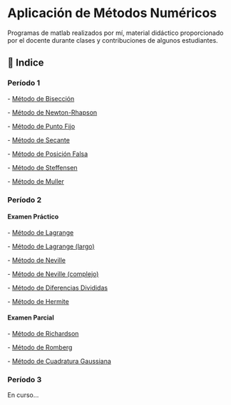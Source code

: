 <h1>Aplicación de Métodos Numéricos</h1>
<p>Programas de matlab realizados por mí, material didáctico proporcionado por el docente durante clases y contribuciones de algunos estudiantes.</p>

<h2>📂 Indice</h2>
<h3>Período 1</h3>
<p>- <a href="https://github.com/i-ashy/Aplicacion_de_Metodos_Numericos/blob/main/Periódo%201%20-%20Interpolación%20y%20aproximación%20lineal%20con%20una%20variable/biseccion.m">Método de Bisección</a></p>
<p>- <a href="https://github.com/i-ashy/Aplicacion_de_Metodos_Numericos/blob/main/Periódo%201%20-%20Interpolación%20y%20aproximación%20lineal%20con%20una%20variable/newton_rhapson.m">Método de Newton-Rhapson</a></p>
<p>- <a href="https://github.com/i-ashy/Aplicacion_de_Metodos_Numericos/blob/main/Periódo%201%20-%20Interpolación%20y%20aproximación%20lineal%20con%20una%20variable/punto_fijo.m">Método de Punto Fijo</a></p>
<p>- <a href="https://github.com/i-ashy/Aplicacion_de_Metodos_Numericos/blob/main/Periódo%201%20-%20Interpolación%20y%20aproximación%20lineal%20con%20una%20variable/secante.m">Método de Secante</a></p>
<p>- <a href="https://github.com/i-ashy/Aplicacion_de_Metodos_Numericos/blob/main/Periódo%201%20-%20Interpolación%20y%20aproximación%20lineal%20con%20una%20variable/posicion_falsa.m">Método de Posición Falsa</a></p>
<p>- <a href="https://github.com/i-ashy/Aplicacion_de_Metodos_Numericos/blob/main/Periódo%201%20-%20Interpolación%20y%20aproximación%20lineal%20con%20una%20variable/steffensen.m">Método de Steffensen</a></p>
<p>- <a href="https://github.com/i-ashy/Aplicacion_de_Metodos_Numericos/blob/main/Periódo%201%20-%20Interpolación%20y%20aproximación%20lineal%20con%20una%20variable/muller.m">Método de Muller</a></p>
<h3>Período 2</h3>
<h4>Examen Práctico</h4>
<p>- <a href="https://github.com/i-ashy/Aplicacion_de_Metodos_Numericos/blob/main/Peri%C3%B3do%202/Pr%C3%A1ctico%202%20-%20Interpolaci%C3%B3n/lagrange.m">Método de Lagrange</a></p>
<p>- <a href="https://github.com/i-ashy/Aplicacion_de_Metodos_Numericos/blob/main/Peri%C3%B3do%202/Pr%C3%A1ctico%202%20-%20Interpolaci%C3%B3n/lagrange_largo.m">Método de Lagrange (largo)</a></p>
<p>- <a href="https://github.com/i-ashy/Aplicacion_de_Metodos_Numericos/blob/main/Peri%C3%B3do%202/Pr%C3%A1ctico%202%20-%20Interpolaci%C3%B3n/neville_normal.m">Método de Neville</a></p>
<p>- <a href="https://github.com/i-ashy/Aplicacion_de_Metodos_Numericos/blob/main/Peri%C3%B3do%202/Pr%C3%A1ctico%202%20-%20Interpolaci%C3%B3n/neville_complejo.m">Método de Neville (complejo)</a></p>
<p>- <a href="https://github.com/i-ashy/Aplicacion_de_Metodos_Numericos/blob/main/Peri%C3%B3do%202/Pr%C3%A1ctico%202%20-%20Interpolaci%C3%B3n/diferencias_divididas.m">Método de Diferencias Divididas</a></p>
<p>- <a href="https://github.com/i-ashy/Aplicacion_de_Metodos_Numericos/blob/main/Peri%C3%B3do%202/Pr%C3%A1ctico%202%20-%20Interpolaci%C3%B3n/hermite.m">Método de Hermite</a></p>
<h4>Examen Parcial</h4>
<p>- <a href="https://github.com/i-ashy/Aplicacion_de_Metodos_Numericos/blob/main/Peri%C3%B3do%202/Parcial%202%20-%20Derivaci%C3%B3n%20e%20integraci%C3%B3n%20num%C3%A9rica/Richardson.m">Método de Richardson</a></p>
<p>- <a href="https://github.com/i-ashy/Aplicacion_de_Metodos_Numericos/blob/main/Peri%C3%B3do%202/Parcial%202%20-%20Derivaci%C3%B3n%20e%20integraci%C3%B3n%20num%C3%A9rica/Romberg.m">Método de Romberg</a></p>
<p>- <a href="https://github.com/i-ashy/Aplicacion_de_Metodos_Numericos/blob/main/Peri%C3%B3do%202/Parcial%202%20-%20Derivaci%C3%B3n%20e%20integraci%C3%B3n%20num%C3%A9rica/Cuadratura_gaussiana.m">Método de Cuadratura Gaussiana</a></p>
<h3>Período 3</h3>
<p>En curso...</p>
